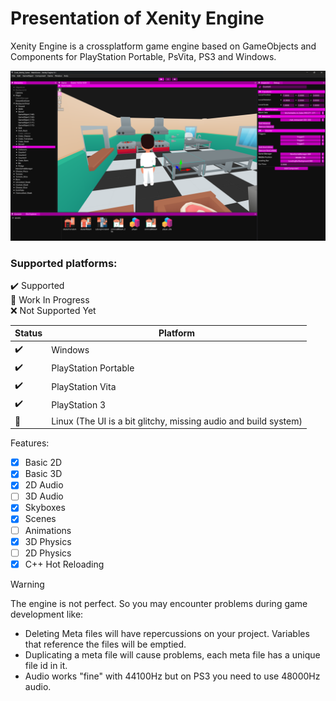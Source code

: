 # Presentation of Xenity Engine

Xenity Engine is a crossplatform game engine based on GameObjects and Components for PlayStation Portable, PsVita, PS3 and Windows.

![image](images/editor_screenshot.png)

### Supported platforms:<br>
✔️ Supported<br>
🚧 Work In Progress<br>
❌ Not Supported Yet<br>

| Status | Platform |
|-|-|
✔️ | Windows
✔️ | PlayStation Portable
✔️ | PlayStation Vita
✔️ | PlayStation 3
🚧 | Linux (The UI is a bit glitchy, missing audio and build system)

Features:

- [X] Basic 2D
- [X] Basic 3D
- [X] 2D Audio
- [ ] 3D Audio
- [X] Skyboxes
- [X] Scenes
- [ ] Animations
- [X] 3D Physics
- [ ] 2D Physics
- [X] C++ Hot Reloading

> [!WARNING]
> The engine is not perfect. So you may encounter problems during game development like:
> - Deleting Meta files will have repercussions on your project. Variables that reference the files will be emptied.
> - Duplicating a meta file will cause problems, each meta file has a unique file id in it.
> - Audio works "fine" with 44100Hz but on PS3 you need to use 48000Hz audio.